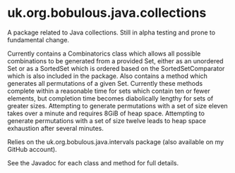 # uk.org.bobulous.java.collections
A package related to Java collections. Still in alpha testing and prone to fundamental change.

Currently contains a Combinatorics class which allows all possible combinations to be generated from a provided Set, either as an unordered Set or as a SortedSet which is ordered based on the SortedSetComparator which is also included in the package. Also contains a method which generates all permutations of a given Set. Currently these methods complete within a reasonable time for sets which contain ten or fewer elements, but completion time becomes diabolically lengthy for sets of greater sizes. Attempting to generate permutations with a set of size eleven takes over a minute and requires 8GiB of heap space. Attempting to generate permutations with a set of size twelve leads to heap space exhaustion after several minutes.

Relies on the uk.org.bobulous.java.intervals package (also available on my GitHub account).

See the Javadoc for each class and method for full details.

